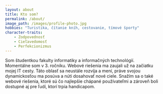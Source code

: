```yaml
---
layout: about
title: Kto som?
permalink: /about/
image_path: /images/profile-photo.jpg
hobbies: "Turistika, čítanie kníh, cestovanie, tímové športy"
character-traits:
    - Zodpovednosť
    - Cieľavedomosť
    - Perfekcionizmus
---
```


Som študentkou fakulty informatiky a informačných technológií. 
Momentálne som v 3. ročníku. Webové riešenia ma zaujali už na začiatku mojej IT cesty. Táto oblasť 
sa neustále rozvíja a mení, práve svojou dynamickosťou ma posúva a núti dosahovať nové ciele. Snažím sa
o také webové riešenia, ktoré sú čo najlepšie chápané používateľmi a zároveň boli dostupné aj pre ľudí, ktorí 
trpia handicapom.
